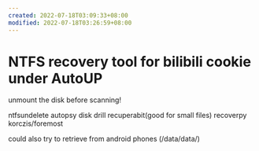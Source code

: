 ```yaml
---
created: 2022-07-18T03:09:33+08:00
modified: 2022-07-18T03:26:59+08:00
---
```


# NTFS recovery tool for bilibili cookie under AutoUP

unmount the disk before scanning!

ntfsundelete
autopsy
disk drill
recuperabit(good for small files)
recoverpy
korczis/foremost

could also try to retrieve from android phones (/data/data/)
